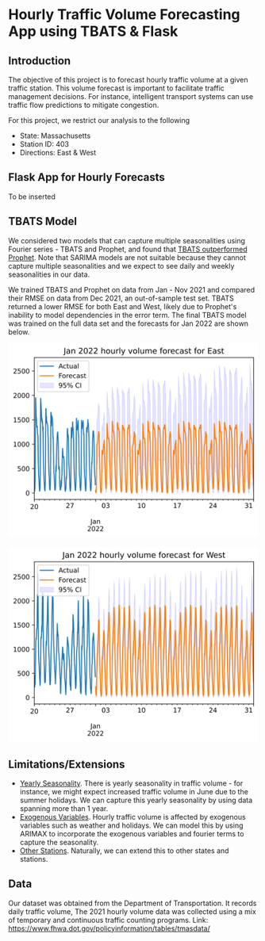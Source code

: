 # Hourly Traffic Volume Forecasting App using TBATS & Flask

## **Introduction**
The objective of this project is to forecast hourly traffic volume at a given traffic station. This volume forecast is important to facilitate traffic management decisions. For instance, intelligent transport systems can use traffic flow predictions to mitigate congestion.

For this project, we restrict our analysis to the following
* State: Massachusetts
* Station ID: 403
* Directions: East & West

## **Flask App for Hourly Forecasts**

To be inserted

## **TBATS Model**
We considered two models that can capture multiple seasonalities using Fourier series - TBATS and Prophet, and found that <ins>TBATS outperformed Prophet</ins>. Note that SARIMA models are not suitable because they cannot capture multiple seasonalities and we expect to see daily and weekly seasonalities in our data.

We trained TBATS and Prophet on data from Jan - Nov 2021 and compared their RMSE on data from Dec 2021, an out-of-sample test set. TBATS returned a lower RMSE for both East and West, likely due to Prophet's inability to model dependencies in the error term. The final TBATS model was trained on the full data set and the forecasts for Jan 2022 are shown below.

<img src="images/east_forecast.png" width="840"><br>  
<img src="images/west_forecast.png" width="840">

## **Limitations/Extensions**
* <ins>Yearly Seasonality</ins>. There is yearly seasonality in traffic volume - for instance, we might expect increased traffic volume in June due to the summer holidays. We can capture this yearly seasonality by using data spanning more than 1 year.
* <ins>Exogenous Variables</ins>. Hourly traffic volume is affected by exogenous variables such as weather and holidays. We can model this by using ARIMAX to incorporate the exogenous variables and fourier terms to capture the seasonality.
* <ins>Other Stations</ins>. Naturally, we can extend this to other states and stations.  

## **Data**
Our dataset was obtained from the Department of Transportation. It records daily traffic volume, The 2021 hourly volume data was collected using a mix of temporary and continuous traffic counting programs. Link: https://www.fhwa.dot.gov/policyinformation/tables/tmasdata/